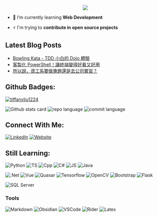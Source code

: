 <p align="center"><img src="https://i.imgur.com/kkI1JSM.gif"></p>


- 🌱 I’m currently learning **Web Development**

- ⚡ I'm trying to **contribute in open source projects**

## Latest Blog Posts
<!-- BLOG-POST-LIST:START -->
- [Bowling Kata - TDD 小白的 Dojo 體驗](https://titaliu1224.github.io/posts/bowling-kata-tdd/)
- [客製化 PowerShell！讓終端變得好看又好用](https://titaliu1224.github.io/posts/customize_your_powershell/)
- [所以說，資工系要做專題還是去公司實習？](https://titaliu1224.github.io/posts/intern_or_project/)
<!-- BLOG-POST-LIST:END -->

## Github Badges:

<p align="left"> <a href="https://github.com/ryo-ma/github-profile-trophy"><img src="https://github-profile-trophy.vercel.app/?username=titaliu1224&theme=chalk" alt="tiffanyliu1224" /></a> </p>

![Github stats card](https://github-profile-summary-cards.vercel.app/api/cards/profile-details?username=titaliu1224&theme=noctis_minimus)
![repo language](http://github-profile-summary-cards.vercel.app/api/cards/repos-per-language?username=titaliu1224&theme=noctis_minimus&exclude=SCSS)
![commit language](http://github-profile-summary-cards.vercel.app/api/cards/most-commit-language?username=titaliu1224&theme=noctis_minimus&exclude=SCSS,Markdown)


## Connect With Me:
[![LinkedIn](https://img.shields.io/badge/linkedin-%230077B5.svg?style=for-the-badge&logo=linkedin&logoColor=white)](https://www.linkedin.com/in/tita-liu-7a5057224/)
[![Website](https://img.shields.io/badge/website-000000?style=for-the-badge&logo=About.me&logoColor=white)](https://titaliu1224.github.io)

## Still Learning:

![Python](https://img.shields.io/badge/Python-FFD43B?style=for-the-badge&logo=python&logoColor=blue)
![TS](https://img.shields.io/badge/TypeScript-007ACC?style=for-the-badge&logo=typescript&logoColor=white)
![Cpp](https://img.shields.io/badge/C%2B%2B-00599C?style=for-the-badge&logo=c%2B%2B&logoColor=white)
![C#](https://img.shields.io/badge/C%23-239120?style=for-the-badge&logo=csharp&logoColor=white)
![JS](https://img.shields.io/badge/JavaScript-323330?style=for-the-badge&logo=javascript&logoColor=F7DF1E)
![Java](https://img.shields.io/badge/OpenJDK-ED8B00?style=for-the-badge&logo=openjdk&logoColor=white)

![.Net](https://img.shields.io/badge/.NET-512BD4?style=for-the-badge&logo=dotnet&logoColor=white)
![Vue](https://img.shields.io/badge/Vue%20js-35495E?style=for-the-badge&logo=vuedotjs&logoColor=4FC08D)
![Quasar](https://img.shields.io/badge/Quasar-1976D2?style=for-the-badge&logo=quasar&logoColor=white)
![Tensorflow](https://img.shields.io/badge/TensorFlow-FF6F00?style=for-the-badge&logo=tensorflow&logoColor=white)
![OpenCV](https://img.shields.io/badge/OpenCV-27338e?style=for-the-badge&logo=OpenCV&logoColor=white)
![Bootstrap](https://img.shields.io/badge/Bootstrap-563D7C?style=for-the-badge&logo=bootstrap&logoColor=white)
![Flask](https://img.shields.io/badge/Flask-000000?style=for-the-badge&logo=flask&logoColor=white)

![SQL Server](https://img.shields.io/badge/Microsoft_SQL_Server-CC2927?style=for-the-badge&logo=microsoft-sql-server&logoColor=white)

### Tools
![Markdown](https://img.shields.io/badge/Markdown-000000?style=for-the-badge&logo=markdown&logoColor=white)
![Obsidian](https://img.shields.io/badge/Obsidian-483699?style=for-the-badge&logo=Obsidian&logoColor=white)
![VSCode](https://img.shields.io/badge/VSCode-0078D4?style=for-the-badge&logo=visual%20studio%20code&logoColor=white)
![Rider](https://img.shields.io/badge/Rider-000000?style=for-the-badge&logo=Rider&logoColor=white)
![Latex](https://img.shields.io/badge/LaTeX-47A141?style=for-the-badge&logo=LaTeX&logoColor=white)

